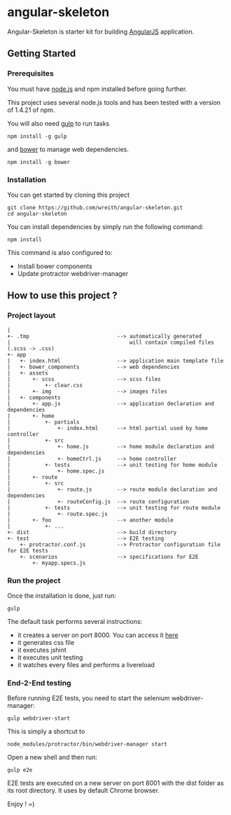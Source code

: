angular-skeleton
================

Angular-Skeleton is starter kit for building [AngularJS](https://angularjs.org) application.

## Getting Started

### Prerequisites

You must have [node.js](http://nodejs.org/) and npm installed before going further.

This project uses several node.js tools and has been tested with a version of 1.4.21 of npm.

You will also need [gulp](http://gulpjs.com/) to run tasks

```
npm install -g gulp
```

and [bower](http://bower.io) to manage web dependencies.

```
npm install -g bower
```

### Installation

You can get started by cloning this project

```
git clone https://github.com/wreith/angular-skeleton.git
cd angular-skeleton
```

You can install dependencies by simply run the following command:

```
npm install
```

This command is also configured to:

* Install bower components
* Update protractor webdriver-manager


## How to use this project ?

### Project layout

```
|
+- .tmp                            --> automatically generated
|                                      will contain compiled files (.scss -> .css) 
+- app                 
|   +- index.html                  --> application main template file 
|   +- bower_components            --> web dependencies
|   +- assets
|       +- scss                    --> scss files
|           +- clear.css
|       +- img                     --> images files
|   +- components
|       +- app.js                  --> application declaration and dependencies
|       +- home
|           +- partials
|               +- index.html      --> html partial used by home controller
|           +- src
|               +- home.js         --> home module declaration and dependencies
|               +- homeCtrl.js     --> home controller
|           +- tests               --> unit testing for home module
|               +- home.spec.js
|       +- route
|           +- src
|               +- route.js        --> route module declaration and dependencies
|               +- routeConfig.js  --> route configuration
|           +- tests               --> unit testing for route module
|               +- route.spec.js
|       +- foo                     --> another module
|           +- ...
+- dist                            --> build directory 
+- test                            --> E2E testing
    +- protractor.conf.js          --> Protractor configuration file for E2E tests
    +- scenarios                   --> specifications for E2E
        +- myapp.specs.js

```

### Run the project

Once the installation is done, just run:

```
gulp
```

The default task performs several instructions:

* it creates a server on port 8000. You can access it [here](http://localhost:8000)
* it generates css file
* it executes jshint
* it executes unit testing
* it watches every files and performs a livereload


### End-2-End testing

Before running E2E tests, you need to start the selenium webdriver-manager:

```
gulp webdriver-start
```

This is simply a shortcut to
 
```
node_modules/protractor/bin/webdriver-manager start
```

Open a new shell and then run:

```
gulp e2e
```

E2E tests are executed on a new server on port 8001 with the dist folder as its root directory.
It uses by default Chrome browser.

Enjoy ! =)
